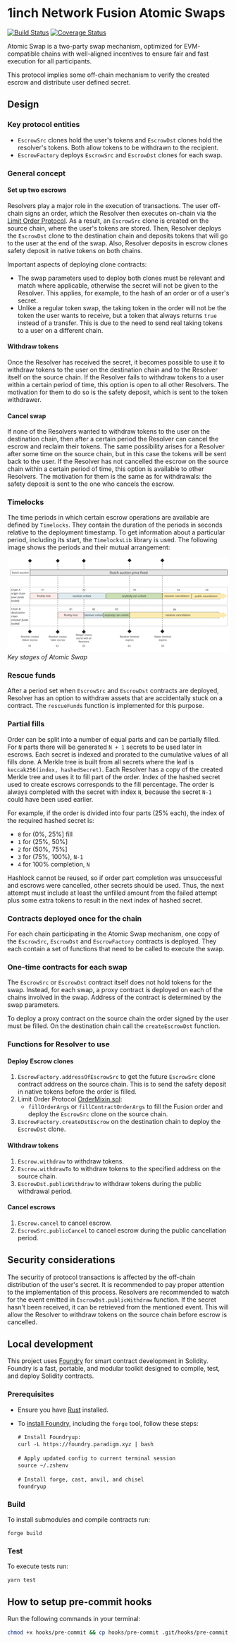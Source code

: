 # 1inch Network Fusion Atomic Swaps

[![Build Status](https://github.com/1inch/cross-chain-swap/workflows/CI/badge.svg)](https://github.com/1inch/cross-chain-swap/actions)
[![Coverage Status](https://codecov.io/gh/1inch/cross-chain-swap/graph/badge.svg?token=gOb8pdfcxg)](https://codecov.io/gh/1inch/cross-chain-swap)

Atomic Swap is a two-party swap mechanism, optimized for EVM-compatible chains with well-aligned incentives to ensure fair and fast execution for all participants.

This protocol implies some off-chain mechanism to verify the created escrow and distribute user defined secret.

## Design
### Key protocol entities
- `EscrowSrc` clones hold the user's tokens and `EscrowDst` clones hold the resolver's tokens. Both allow tokens to be withdrawn to the recipient.
- `EscrowFactory` deploys `EscrowSrc` and `EscrowDst` clones for each swap.

### General concept
#### Set up two escrows
Resolvers play a major role in the execution of transactions. The user off-chain signs an order, which the Resolver then executes on-chain via the [Limit Order Protocol](https://github.com/1inch/limit-order-protocol). As a result, an `EscrowSrc` clone is created on the source chain, where the user's tokens are stored. Then, Resolver deploys the `EscrowDst` clone to the destination chain and deposits tokens that will go to the user at the end of the swap. Also, Resolver deposits in escrow clones safety deposit in native tokens on both chains.

Important aspects of deploying clone contracts:
- The swap parameters used to deploy both clones must be relevant and match where applicable, otherwise the secret will not be given to the Resolver. This applies, for example, to the hash of an order or of a user's secret.
- Unlike a regular token swap, the taking token in the order will not be the token the user wants to receive, but a token that always returns `true` instead of a transfer. This is due to the need to send real taking tokens to a user on a different chain.

#### Withdraw tokens
Once the Resolver has received the secret, it becomes possible to use it to withdraw tokens to the user on the destination chain and to the Resolver itself on the source chain. If the Resolver fails to withdraw tokens to a user within a certain period of time, this option is open to all other Resolvers. The motivation for them to do so is the safety deposit, which is sent to the token withdrawer.

#### Cancel swap
If none of the Resolvers wanted to withdraw tokens to the user on the destination chain, then after a certain period the Resolver can cancel the escrow and reclaim their tokens. The same possibility arises for a Resolver after some time on the source chain, but in this case the tokens will be sent back to the user. If the Resolver has not cancelled the escrow on the source chain within a certain period of time, this option is available to other Resolvers. The motivation for them is the same as for withdrawals: the safety deposit is sent to the one who cancels the escrow.

### Timelocks
The time periods in which certain escrow operations are available are defined by `Timelocks`. They contain the duration of the periods in seconds relative to the deployment timestamp. To get information about a particular period, including its start, the `TimelocksLib` library is used. The following image shows the periods and their mutual arrangement:

![Timelocks](timelocks.png)
*Key stages of Atomic Swap*

### Rescue funds
After a period set when `EscrowSrc` and `EscrowDst` contracts are deployed, Resolver has an option to withdraw assets that are accidentally stuck on a contract. The `rescueFunds` function is implemented for this purpose.

### Partial fills
Order can be split into a number of equal parts and can be partially filled. For `N` parts there will be generated `N + 1` secrets to be used later in escrows. Each secret is indexed and prorated to the cumulative values of all fills done. A Merkle tree is built from all secrets where the leaf is `keccak256(index, hashedSecret)`. Each Resolver has a copy of the created Merkle tree and uses it to fill part of the order. Index of the hashed secret used to create escrows corresponds to the fill percentage. The order is always completed with the secret with index `N`, because the secret `N-1` could have been used earlier.

For example, if the order is divided into four parts (25% each), the index of the required hashed secret is:
- `0` for (0%, 25%] fill
- `1` for (25%, 50%]
- `2` for (50%, 75%]
- `3` for (75%, 100%), `N-1`
- `4` for 100% completion, `N`

Hashlock cannot be reused, so if order part completion was unsuccessful and escrows were cancelled, other secrets should be used. Thus, the next attempt must include at least the unfilled amount from the failed attempt plus some extra tokens to result in the next index of hashed secret.

### Contracts deployed once for the chain
For each chain participating in the Atomic Swap mechanism, one copy of the `EscrowSrc`, `EscrowDst` and `EscrowFactory` contracts is deployed. They each contain a set of functions that need to be called to execute the swap.

### One-time contracts for each swap
The `EscrowSrc` or `EscrowDst` contract itself does not hold tokens for the swap. Instead, for each swap, a proxy contract is deployed on each of the chains involved in the swap. Address of the contract is determined by the swap parameters.

To deploy a proxy contract on the source chain the order signed by the user must be filled. On the destination chain call the `createEscrowDst` function.

### Functions for Resolver to use
#### Deploy Escrow clones
1. `EscrowFactory.addressOfEscrowSrc` to get the future `EscrowSrc` clone contract address on the source chain. This is to send the safety deposit in native tokens before the order is filled.
2. Limit Order Protocol [OrderMixin.sol](https://github.com/1inch/limit-order-protocol/blob/master/contracts/OrderMixin.sol):
    - `fillOrderArgs` or `fillContractOrderArgs` to fill the Fusion order and deploy the `EscrowSrc` clone on the source chain.
3. `EscrowFactory.createDstEscrow` on the destination chain to deploy the `EscrowDst` clone.

#### Withdraw tokens
1. `Escrow.withdraw` to withdraw tokens.
2. `Escrow.withdrawTo` to withdraw tokens to the specified address on the source chain.
3. `EscrowDst.publicWithdraw` to withdraw tokens during the public withdrawal period.


#### Cancel escrows
1. `Escrow.cancel` to cancel escrow.
2. `EscrowSrc.publicCancel` to cancel escrow during the public cancellation period.

## Security considerations
The security of protocol transactions is affected by the off-chain distribution of the user's secret. It is recommended to pay proper attention to the implementation of this process.
Resolvers are recommended to watch for the event emitted in `EscrowDst.publicWithdraw` function. If the secret hasn't been received, it can be retrieved from the mentioned event. This will allow the Resolver to withdraw tokens on the source chain before escrow is cancelled.

## Local development

This project uses [Foundry](https://github.com/foundry-rs/foundry) for smart contract development in Solidity. Foundry is a fast, portable, and modular toolkit designed to compile, test, and deploy Solidity contracts.

### Prerequisites

- Ensure you have [Rust](https://www.rust-lang.org/tools/install) installed.
- To [install Foundry](https://book.getfoundry.sh/getting-started/installation), including the `forge` tool, follow these steps:

  ``` shell
  # Install Foundryup:
  curl -L https://foundry.paradigm.xyz | bash
  
  # Apply updated config to current terminal session
  source ~/.zshenv
  
  # Install forge, cast, anvil, and chisel
  foundryup
  ```

### Build

To install submodules and compile contracts run:

``` shell
forge build
```

### Test

To execute tests run:

``` shell
yarn test
```

## How to setup pre-commit hooks

Run the following commands in your terminal:
```bash
chmod +x hooks/pre-commit && cp hooks/pre-commit .git/hooks/pre-commit
```
